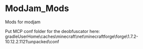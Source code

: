 ModJam_Mods
===========

Mods for modjam



Put MCP conf folder for the deobfuscator here:
	gradleUserHome\caches\minecraft\net\minecraftforge\forge\1.7.2-10.12.2.1121\unpacked\conf